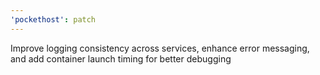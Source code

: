 ```yaml
---
'pockethost': patch
---
```


Improve logging consistency across services, enhance error messaging, and add container launch timing for better debugging
